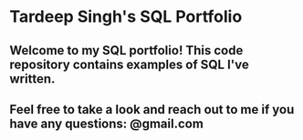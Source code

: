 # Tardeep Singh's SQL Portfolio
## Welcome to my SQL portfolio! This code repository contains examples of SQL I've written. 
## Feel free to take a look and reach out to me if you have any questions: @gmail.com
